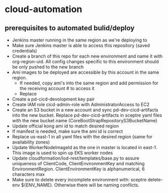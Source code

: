 # cloud-automation

## prerequisites to automated bulid/deploy

* Jenkins master running in the same region as we're deploying to
* Make sure Jenkins master is able to access this repository (saved credentials)
* Create a branch of this repo for each new environment and name it with org-region-uid. All config changes specific to this environment should be only pushed to the new branch
* Ami images to be deployed are accessible by this account in the same region.
  * If needed, copy ami's into the same region and add permission for the receiving account # to access it
  * Replace 
* Create a pd-cicd-devolopment key pair
* Create IAM role cicd-admin-role with AdministratorAccess to EC2
* Create an S3 bucket in a new account and sync pd-dev-cicd-artifacts into the new bucket. Replace pd-dev-cicd-artifacts in sceptre yaml files with the new bucket name (CoreBootStrapRepositoryS3BucketName)
* Update official kong ami id to match desired region
* If manifest is needed, make sure the ami id is correct
* Replace us-east-1 in all yaml files with the desired region (same for availability zones)
* Update WorkerNodeImageId as the one in master is located in east-1. This image is used to spin up EKS worker nodes
* Update cloudformation/lod-rest/templates/base.py to assure uniqueness of ClientCode, ClientEnvironmentKey and matching EnvironmentRegion. ClientEnvironmentKey is alphanumerical, 6 characters max
* Make sure to delete every incomplete environment with: sceptre delete-env ${ENV_NAME}. Otherwise there will be naming conflicts.